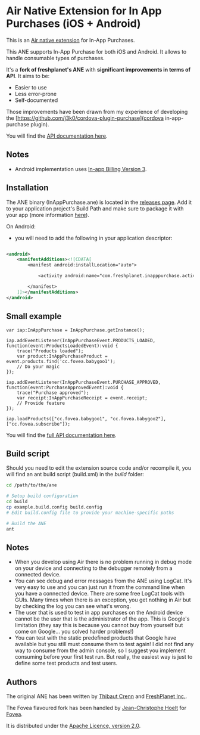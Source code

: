 Air Native Extension for In App Purchases (iOS + Android)
======================================

This is an [Air native extension](http://www.adobe.com/devnet/air/native-extensions-for-air.html) for In-App Purchases.

This ANE supports In-App Purchase for both iOS and Android. It allows to handle consumable types of purchases.

It's a **fork of freshplanet's ANE** with **significant improvements in terms of API**. It aims to be:

 * Easier to use
 * Less error-prone
 * Self-documented

Those improvements have been drawn from my experience of developing the [https://github.com/j3k0/cordova-plugin-purchase](cordova in-app-purchase plugin).

You will find the [API documentation here](http://j3k0.github.io/ANE-In-App-Purchase/asdoc-output/).

Notes
---------

* Android implementation uses [In-app Billing Version 3](http://developer.android.com/google/play/billing/api.html).


Installation
---------

The ANE binary (InAppPurchase.ane) is located in the [releases page](https://github.com/j3k0/ANE-In-App-Purchase/releases). Add it to your application project's Build Path and make sure to package it with your app (more information [here](http://help.adobe.com/en_US/air/build/WS597e5dadb9cc1e0253f7d2fc1311b491071-8000.html)).

On Android:

 * you will need to add the following in your application descriptor:

```xml

<android>
    <manifestAdditions><![CDATA[
        <manifest android:installLocation="auto">

            <activity android:name="com.freshplanet.inapppurchase.activities.BillingActivity" android:theme="@android:style/Theme.Translucent.NoTitleBar.Fullscreen"></activity>

        </manifest>
    ]]></manifestAdditions>
</android>
```

Small example
--------

    var iap:InAppPurchase = InAppPurchase.getInstance();

    iap.addEventListener(InAppPurchaseEvent.PRODUCTS_LOADED, function(event:ProductsLoadedEvent):void {
        trace("Products loaded");
        var product:InAppPurchaseProduct = event.products.find('cc.fovea.babygoo1');
        // Do your magic
    });

    iap.addEventListener(InAppPurchaseEvent.PURCHASE_APPROVED, function(event:PurchaseApprovedEvent):void {
        trace("Purchase approved");
        var receipt:InAppPurchaseReceipt = event.receipt;
        // Provide feature
    });

    iap.loadProducts(["cc.fovea.babygoo1", "cc.fovea.babygoo2"], ["cc.fovea.subscribe"]);

You will find the [full API documentation here](http://j3k0.github.io/ANE-In-App-Purchase/asdoc-output/).

Build script
---------

Should you need to edit the extension source code and/or recompile it, you will find an ant build script (build.xml) in the *build* folder:

```bash
cd /path/to/the/ane

# Setup build configuration
cd build
cp example.build.config build.config
# Edit build.config file to provide your machine-specific paths

# Build the ANE
ant
```

Notes
------

 * When you develop using Air there is no problem running in debug mode on your device and connecting to the debugger remotely from a connected device.
 * You can see debug and error messages from the ANE using LogCat. It's very easy to use and you can just run it from the command line when you have a connected device. There are some free LogCat tools with GUIs. Many times when there is an exception, you get nothing in Air but by checking the log you can see what's wrong.
 * The user that is used to test in app purchases on the Android device cannot be the user that is the administrator of the app. This is Google's limitation (they say this is because you cannot buy from yourself but come on Google... you solved harder problems!)
 * You can test with the static predefined products that Google have available but you still must consume them to test again! I did not find any way to consume from the admin console, so I suggest you implement consuming before your first test run. But really, the easiest way is just to define some test products and test users.

Authors
------

The original ANE has been written by [Thibaut Crenn](https://github.com/titi-us) and [FreshPlanet Inc.](http://freshplanet.com).

The Fovea flavoured fork has been handled by [Jean-Christophe Hoelt](https://github.com/j3k0) for [Fovea](https://fovea.cc).

It is distributed under the [Apache Licence, version 2.0](http://www.apache.org/licenses/LICENSE-2.0).

